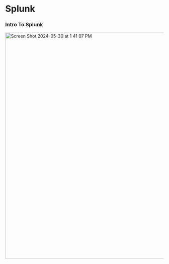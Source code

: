 # Splunk
<h3>Intro To Splunk</h3>
<img width="717" alt="Screen Shot 2024-05-30 at 1 41 07 PM" src="https://github.com/purvap19/Splunk/assets/108096020/8b480667-8fee-406d-863c-601f7a34277f">
